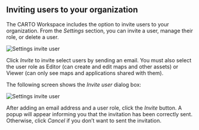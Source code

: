 ## Inviting users to your organization 

The CARTO Workspace includes the option to invite users to your organization. From the *Settings* section, you can invite a user, manage their role, or delete a user.

![Settings invite user](/img/cloud-native-workspace/settings/settings_list_of_users.png)

Click *Invite* to invite select users by sending an email. You must also select the user role as Editor (can create and edit maps and other assets) or Viewer (can only see maps and applications shared with them).

The following screen shows the *Invite user* dialog box:

![Settings invite user](/img/cloud-native-workspace/settings/settings_invite_user_organization.png)

After adding an email address and a user role, click the *Invite* button. A popup will appear informing you that the invitation has been correctly sent. Otherwise, click *Cancel* if you don’t want to sent the invitation.